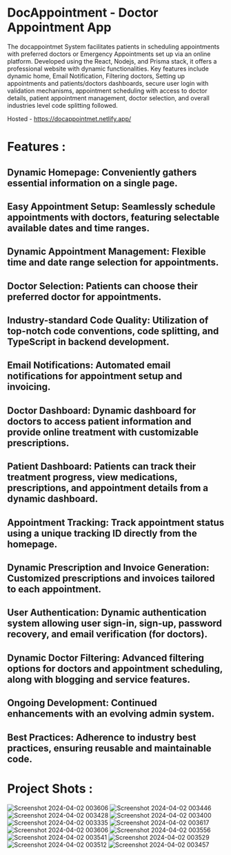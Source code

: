 # DocAppointment - Doctor Appointment App

The docappointmet System facilitates patients in scheduling appointments with preferred doctors or Emergency Appointments set up via an online platform. Developed using the React, Nodejs, and Prisma stack, it offers a professional website with dynamic functionalities. Key features include dynamic home, Email Notification, Filtering doctors, Setting up appointments and patients/doctors dashboards, secure user login with validation mechanisms, appointment scheduling with access to doctor details, patient appointment management, doctor selection, and overall industries level code splitting followed.

Hosted - https://docappointmet.netlify.app/



# Features :

 ## Dynamic Homepage: Conveniently gathers essential information on a single page.
 ## Easy Appointment Setup: Seamlessly schedule appointments with doctors, featuring selectable available dates and time ranges.
 ## Dynamic Appointment Management: Flexible time and date range selection for appointments.
 ## Doctor Selection: Patients can choose their preferred doctor for appointments.
 ## Industry-standard Code Quality: Utilization of top-notch code conventions, code splitting, and TypeScript in backend development.
 ## Email Notifications: Automated email notifications for appointment setup and invoicing.
 ## Doctor Dashboard: Dynamic dashboard for doctors to access patient information and provide online treatment with customizable prescriptions.
 ## Patient Dashboard: Patients can track their treatment progress, view medications, prescriptions, and appointment details from a dynamic dashboard.
 ## Appointment Tracking: Track appointment status using a unique tracking ID directly from the homepage.
 ## Dynamic Prescription and Invoice Generation: Customized prescriptions and invoices tailored to each appointment.
 ## User Authentication: Dynamic authentication system allowing user sign-in, sign-up, password recovery, and email verification (for doctors).
 ## Dynamic Doctor Filtering: Advanced filtering options for doctors and appointment scheduling, along with blogging and service features.
 ## Ongoing Development: Continued enhancements with an evolving admin system.
 ## Best Practices: Adherence to industry best practices, ensuring reusable and maintainable code.



# Project Shots :

![Screenshot 2024-04-02 003606](https://github.com/11shiv/Docappointment/assets/103626079/d189ff7d-8da8-4791-8520-8f766a3dc753)
![Screenshot 2024-04-02 003446](https://github.com/11shiv/Docappointment/assets/103626079/b377bf6a-aa83-405e-a4e8-b345e255e152)
![Screenshot 2024-04-02 003428](https://github.com/11shiv/Docappointment/assets/103626079/98ca0250-1579-460d-9377-a1bd91887e23)
![Screenshot 2024-04-02 003400](https://github.com/11shiv/Docappointment/assets/103626079/3539bf48-4e09-4f2f-af66-479d96bed5ba)
![Screenshot 2024-04-02 003335](https://github.com/11shiv/Docappointment/assets/103626079/41106f15-4f93-4bc9-9d30-01ea92f23a4d)
![Screenshot 2024-04-02 003617](https://github.com/11shiv/Docappointment/assets/103626079/59d75ba4-449e-402c-a4f1-2886f165467c)
![Screenshot 2024-04-02 003606](https://github.com/11shiv/Docappointment/assets/103626079/7f5787d6-430c-410d-b40d-244844d1b368)
![Screenshot 2024-04-02 003556](https://github.com/11shiv/Docappointment/assets/103626079/b1c94dcb-8bdd-443f-85d7-424321335f1c)
![Screenshot 2024-04-02 003541](https://github.com/11shiv/Docappointment/assets/103626079/b37636f9-ce2a-4869-8434-c2864fe199e5)
![Screenshot 2024-04-02 003529](https://github.com/11shiv/Docappointment/assets/103626079/6b864526-3a93-4a9f-9db9-6c7d2110c39f)
![Screenshot 2024-04-02 003512](https://github.com/11shiv/Docappointment/assets/103626079/b09d96bc-e9d0-493f-a454-78b3f968464d)
![Screenshot 2024-04-02 003457](https://github.com/11shiv/Docappointment/assets/103626079/38456318-3dc0-4075-aaf1-fccde97a95cd)
